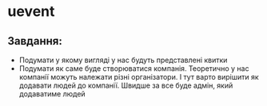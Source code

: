 # uevent
## Завдання:
  * Подумати у якому вигляді у нас будуть представлені квитки
  * Подумати як саме буде створюватися компанія. Теоретично у нас компанії можуть належати різні організатори. І тут варто вирішити як додавати людей до компанії.
    Швидше за все буде адмін, який додаватиме людей
